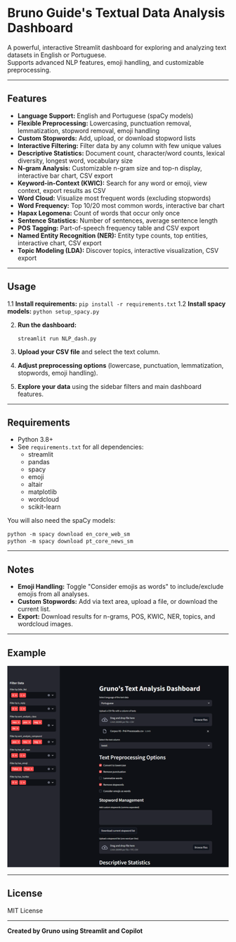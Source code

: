 # Bruno Guide's Textual Data Analysis Dashboard

A powerful, interactive Streamlit dashboard for exploring and analyzing text datasets in English or Portuguese.  
Supports advanced NLP features, emoji handling, and customizable preprocessing.

---

## Features

- **Language Support:** English and Portuguese (spaCy models)
- **Flexible Preprocessing:** Lowercasing, punctuation removal, lemmatization, stopword removal, emoji handling
- **Custom Stopwords:** Add, upload, or download stopword lists
- **Interactive Filtering:** Filter data by any column with few unique values
- **Descriptive Statistics:** Document count, character/word counts, lexical diversity, longest word, vocabulary size
- **N-gram Analysis:** Customizable n-gram size and top-n display, interactive bar chart, CSV export
- **Keyword-in-Context (KWIC):** Search for any word or emoji, view context, export results as CSV
- **Word Cloud:** Visualize most frequent words (excluding stopwords)
- **Word Frequency:** Top 10/20 most common words, interactive bar chart
- **Hapax Legomena:** Count of words that occur only once
- **Sentence Statistics:** Number of sentences, average sentence length
- **POS Tagging:** Part-of-speech frequency table and CSV export
- **Named Entity Recognition (NER):** Entity type counts, top entities, interactive chart, CSV export
- **Topic Modeling (LDA):** Discover topics, interactive visualization, CSV export

---

## Usage

1.1 **Install requirements:**
    ```
    pip install -r requirements.txt
    ```
1.2 **Install spacy models:**
    ```
    python setup_spacy.py
    ```

2. **Run the dashboard:**
    ```
    streamlit run NLP_dash.py
    ```

3. **Upload your CSV file** and select the text column.

4. **Adjust preprocessing options** (lowercase, punctuation, lemmatization, stopwords, emoji handling).

5. **Explore your data** using the sidebar filters and main dashboard features.

---

## Requirements

- Python 3.8+
- See `requirements.txt` for all dependencies:
    - streamlit
    - pandas
    - spacy
    - emoji
    - altair
    - matplotlib
    - wordcloud
    - scikit-learn

You will also need the spaCy models:
```
python -m spacy download en_core_web_sm
python -m spacy download pt_core_news_sm
```

---

## Notes

- **Emoji Handling:** Toggle "Consider emojis as words" to include/exclude emojis from all analyses.
- **Custom Stopwords:** Add via text area, upload a file, or download the current list.
- **Export:** Download results for n-grams, POS, KWIC, NER, topics, and wordcloud images.

---

## Example

![dashboard screenshot](screenshot.png)

---

## License

MIT License

---

**Created by Gruno using Streamlit and Copilot**